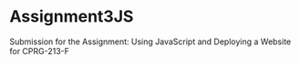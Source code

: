# Assignment3JS
Submission for the Assignment: Using JavaScript and Deploying a Website for CPRG-213-F
